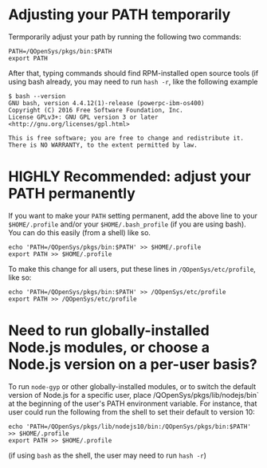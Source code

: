 # Adjusting your PATH temporarily
Termporarily adjust your path by running the following two commands:
```
PATH=/QOpenSys/pkgs/bin:$PATH
export PATH
```
After that, typing commands should find RPM-installed open source tools (if using bash already, you may need to run `hash -r`, like the following example
```
$ bash --version
GNU bash, version 4.4.12(1)-release (powerpc-ibm-os400)
Copyright (C) 2016 Free Software Foundation, Inc.
License GPLv3+: GNU GPL version 3 or later <http://gnu.org/licenses/gpl.html>

This is free software; you are free to change and redistribute it.
There is NO WARRANTY, to the extent permitted by law.
```

# HIGHLY Recommended: adjust your PATH permanently
If you want to make your `PATH` setting permanent, add the above line to your `$HOME/.profile` and/or your `$HOME/.bash_profile` (if you are using bash). You can do this easily (from a shell) like so.

```
echo 'PATH=/QOpenSys/pkgs/bin:$PATH' >> $HOME/.profile
export PATH >> $HOME/.profile
```
To make this change for all users, put these lines in `/QOpenSys/etc/profile`, like so:

```
echo 'PATH=/QOpenSys/pkgs/bin:$PATH' >> /QOpenSys/etc/profile
export PATH >> /QOpenSys/etc/profile
```

# Need to run globally-installed Node.js modules, or choose a Node.js version on a per-user basis?
To run `node-gyp` or other globally-installed modules, or to switch the default version of Node.js for a specific user, place /QOpenSys/pkgs/lib/nodejs<version>/bin` at the beginning of the user's PATH environment variable. For instance, that user could run the following from the shell to set their default to version 10:
```
echo 'PATH=/QOpenSys/pkgs/lib/nodejs10/bin:/QOpenSys/pkgs/bin:$PATH' >> $HOME/.profile
export PATH >> $HOME/.profile
```
(if using `bash` as the shell, the user may need to run `hash -r`)